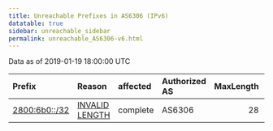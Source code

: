 ```yaml
---
title: Unreachable Prefixes in AS6306 (IPv6)
datatable: true
sidebar: unreachable_sidebar
permalink: unreachable_AS6306-v6.html
---
```


Data as of 2019-01-19 18:00:00 UTC


<div class="datatable-begin"></div>

| Prefix                                               | Reason                                                                                                 | affected   | Authorized AS   |   MaxLength | Anchor                                         |   unreachable /48s |
|:-----------------------------------------------------|:-------------------------------------------------------------------------------------------------------|:-----------|:----------------|------------:|:-----------------------------------------------|-------------------:|
| [2800:6b0::/32](https://stat.ripe.net/2800:6b0::/32) | [INVALID LENGTH](https://rpki-validator.ripe.net/announcement-preview?asn=AS6306&prefix=2800:6b0::/32) | complete   | AS6306          |          28 | [LACNIC](unreachable_LACNIC_RPKI_Root-v6.html) |              65536 |

<div class="datatable-end"></div>